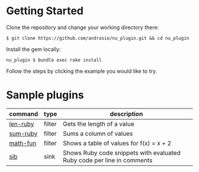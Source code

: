 # Getting Started

Clone the repository and change your working directory there:

```shell
$ git clone https://github.com/andrasio/nu_plugin.git && cd nu_plugin
```

Install the gem locally:

```shell
nu_plugin $ bundle exec rake install
```

Follow the steps by clicking the example you would like to try.

# Sample plugins
| command | type | description |
| ------------- | ------------- | ------------- |
| [len-ruby](https://github.com/andrasio/nu_plugin/tree/master/examples/len-ruby) | filter | Gets the length of a value
| [sum-ruby](https://github.com/andrasio/nu_plugin/tree/master/examples/sum-ruby) | filter | Sums a column of values
| [math-fun](https://github.com/andrasio/nu_plugin/tree/master/examples/math-fun) | filter | Shows a table of values for f(x) = x + 2
| [sib](https://github.com/andrasio/nu_plugin/tree/master/examples/seeing_is_believing)      | sink   | Shows Ruby code snippets with evaluated Ruby code per line in comments
